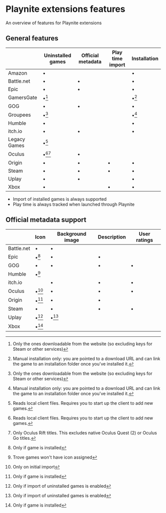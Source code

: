 # Playnite extensions features
An overview of features for Playnite extensions

## General features

|             | Uninstalled games | Official metadata | Play time import | Installation | 
| ----------- | ----------------- | ----------------- | ---------------- | ------------ | 
| Amazon      | •                 |                   |                  | •            | 
| Battle.net  | •                 | •                 |                  | •            | 
| Epic        | •                 | •                 |                  | •            |
| GamersGate  | •[^d]             |                   |                  | •[^c]        |
| GOG         | •                 | •                 |                  | •            |
| Groupees    | •[^d]             |                   |                  | •[^c]        |
| Humble      | •                 |                   |                  | •            | 
| itch.io     | •                 | •                 |                  | •            |
| Legacy Games| •[^a]             |                   |                  |              |
| Oculus      | •[^a][^b]         | •                 |                  |              |
| Origin      | •                 | •                 | •                | •            |
| Steam       | •                 | •                 | •                | •            | 
| Uplay       | •                 | •                 |                  | •            | 
| Xbox        | •                 |                   | •                | •            | 

* Import of installed games is always supported
* Play time is always tracked when launched through Playnite

[^a]: Reads local client files. Requires you to start up the client to add new games.
[^b]: Only Oculus Rift titles. This excludes native Oculus Quest (2) or Oculus Go titles.
[^c]: Manual installation only: you are pointed to a download URL and can link the game to an installation folder once you've installed it.
[^d]: Only the ones downloadable from the website (so excluding keys for Steam or other services)

## Official metadata support

|             | Icon  | Background image | Description | User ratings | 
| ----------- | ----  | ---------------- | ----------- | ------------ |
| Battle.net  | •     | •                |             |              | 
| Epic        | •[^1] | •                | •           |              | 
| GOG         | •     | •                | •           | •            | 
| Humble      | •[^3] |                  |             |              | 
| itch.io     |       | •                | •           | •            | 
| Oculus      | •[^4] | •                | •           | •            |
| Origin      | •[^1] | •                | •           |              | 
| Steam       | •     | •                | •           | •            | 
| Uplay       | •[^2] | •[^2]            |             |              | 
| Xbox        | •[^1] |                  |             |              | 

[^1]: Only if game is installed
[^2]: Only if import of uninstalled games is enabled
[^3]: Trove games won't have icon assigned
[^4]: Only on initial import
